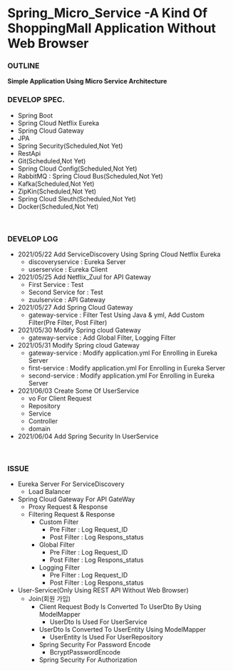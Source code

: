 # Spring_Micro_Service -A Kind Of ShoppingMall Application Without Web Browser
### OUTLINE
**Simple Application Using Micro Service Architecture**</br>

### DEVELOP SPEC.
- Spring Boot
- Spring Cloud Netflix Eureka 
- Spring Cloud Gateway
- JPA
- Spring Security(Scheduled,Not Yet)
- RestApi
- Git(Scheduled,Not Yet)
- Spring Cloud Config(Scheduled,Not Yet)
- RabbitMQ : Spring Cloud Bus(Scheduled,Not Yet)
- Kafka(Scheduled,Not Yet)
- ZipKin(Scheduled,Not Yet)
- Spring Cloud Sleuth(Scheduled,Not Yet)
- Docker(Scheduled,Not Yet)
</br>

### DEVELOP LOG
- 2021/05/22 Add ServiceDiscovery Using Spring Cloud Netflix Eureka
	- discoveryservice : Eureka Server
	- userservice : Eureka Client
- 2021/05/25 Add Netflix_Zuul for API Gateway
	- First Service : Test
	- Second Service for : Test
	- zuulservice  : API Gateway
- 2021/05/27 Add Spring Cloud Gateway
	- gateway-service : Filter Test Using Java & yml, Add Custom Filter(Pre Filter, Post Filter)
- 2021/05/30 Modify Spring cloud Gateway
	- gateway-service : Add Global Filter, Logging Filter
- 2021/05/31 Modify Spring cloud Gateway
	- gateway-service : Modify application.yml For Enrolling in Eureka Server 
	- first-service : Modify application.yml For Enrolling in Eureka Server 
	- second-service : Modify application.yml For Enrolling in Eureka Server 
- 2021/06/03 Create Some Of UserService
	- vo For Client Request
	- Repository
	- Service
	- Controller
	- domain
- 2021/06/04 Add Spring Security In UserService
</br>

### ISSUE
- Eureka Server For ServiceDiscovery
	- Load Balancer
- Spring Cloud Gateway For API GateWay
	- Proxy Request & Response
	- Filtering Request & Response
		- Custom Filter
			- Pre Filter : Log Request_ID
			- Post Filter : Log Respons_status
		- Global Filter
			- Pre Filter : Log Request_ID
			- Post Filter : Log Respons_status
		- Logging Filter
			- Pre Filter : Log Request_ID
			- Post Filter : Log Respons_status
- User-Service(Only Using REST API Without Web Browser)
	- Join(회원 가입)
		- Client Request Body Is Converted To UserDto By Using ModelMapper
			- UserDto Is Used For UserService
		- UserDto Is Converted To UserEntity Using ModelMapper
			- UserEntity Is Used For UserRepository
		- Spring Security For Password Encode
			- BcryptPasswordEncode
		- Spring Security For Authorization